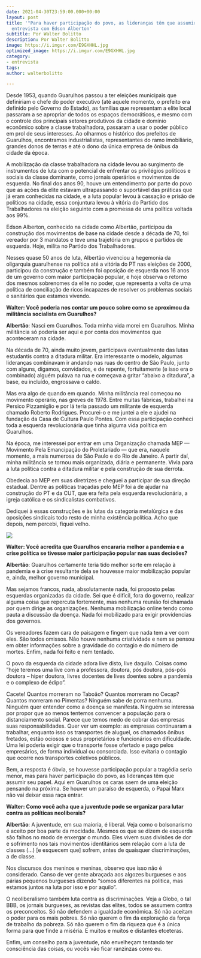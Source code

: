 ```yaml
---
date: 2021-04-30T23:59:00.000+00:00
layout: post
title: '"Para haver participação do povo, as lideranças têm que assumir seu papel",
  entrevista com Edson Alberton'
subtitle: Por Walter Bolitto
description: Por Walter Bolitto
image: https://i.imgur.com/E9GXHHL.jpg
optimized_image: https://i.imgur.com/E9GXHHL.jpg
category:
- entrevista
tags: 
author: walterbolitto

---
```

Desde 1953, quando Guarulhos passou a ter eleições municipais que definiriam o chefe do poder executivo (até aquele momento, o prefeito era definido pelo Governo do Estado), as famílias que representam a elite local passaram a se apropriar de todos os espaços democráticos, e mesmo com o controle dos principais setores produtivos da cidade e domínio econômico sobre a classe trabalhadora, passaram a usar o poder público em prol de seus interesses. Ao olharmos o histórico dos prefeitos de Guarulhos, encontramos industrialistas, representantes do ramo imobiliário, grandes donos de terras e até o dono da única empresa de ônibus da cidade da época.

A mobilização da classe trabalhadora na cidade levou ao surgimento de instrumentos de luta com o potencial de enfrentar os privilégios políticos e sociais da classe dominante, como jornais operários e movimentos de esquerda. No final dos anos 90, houve um entendimento por parte do povo que as ações da elite estavam ultrapassando o suportável das práticas que já eram conhecidas na cidade, e a luta popular levou à cassação e prisão de políticos na cidade, essa conjuntura levou à vitória do Partido dos Trabalhadores na eleição seguinte com a promessa de uma política voltada aos 99%.

Edson Alberton, conhecido na cidade como Albertão, participou da construção dos movimentos de base na cidade desde a década de 70, foi vereador por 3 mandatos e teve uma trajetória em grupos e partidos de esquerda. Hoje, milita no Partido dos Trabalhadores.

Nesses quase 50 anos de luta, Albertão vivenciou a hegemonia da oligarquia guarulhense na política até a vitória do PT nas eleições de 2000, participou da construção e também foi oposição de esquerda nos 16 anos de um governo com maior participação popular, e hoje observa o retorno dos mesmos sobrenomes da elite no poder, que representa a volta de uma política de conciliação de ricos incapazes de resolver os problemas sociais e sanitários que estamos vivendo.

**Walter: Você poderia nos contar um pouco sobre como se aproximou da militância socialista em Guarulhos?**

**Albertão**: Nasci em Guarulhos. Toda minha vida morei em Guarulhos. Minha militância só poderia ser aqui e por conta dos movimentos que aconteceram na cidade.

Na década de 70, ainda muito jovem, participava eventualmente das lutas estudantis contra a ditadura militar. Era interessante o modelo, algumas lideranças combinavam ir andando nas ruas do centro de São Paulo, junto com alguns, digamos, convidados, e de repente, fortuitamente (e isso era o combinado) alguém pulava na rua e começava a gritar “abaixo a ditadura”, a base, eu incluído, engrossava o caldo.

Mas era algo de quando em quando. Minha militância real começou no movimento operário, nas greves de 1978. Entre muitas fábricas, trabalhei na Persico Pizzamiglio e por lá teria passado um militante de esquerda chamado Roberto Rodrigues. Procurei-o e me juntei a ele e ajudei na fundação da Casa de Cultura Paulo Pontes. Com essa participação conheci toda a esquerda revolucionária que tinha alguma vida política em Guarulhos.

Na época, me interessei por entrar em uma Organização chamada MEP — Movimento Pela Emancipação do Proletariado — que era, naquele momento, a mais numerosa de São Paulo e do Rio de Janeiro. A partir daí, minha militância se tornou mais organizada, diária e permanente. Vivia para a luta política contra a ditadura militar e pela construção de sua derrota.

Obedecia ao MEP em suas diretrizes e cheguei a participar de sua direção estadual. Dentre as políticas traçadas pelo MEP foi a de ajudar na construção do PT e da CUT, que era feita pela esquerda revolucionária, a igreja católica e os sindicalistas combativos.

Dediquei à essas construções e às lutas da categoria metalúrgica e das oposições sindicais todo resto de minha existência política. Acho que depois, nem percebi, fiquei velho.

![](https://i.imgur.com/efGZ1G1.jpg)

**Walter: Você acredita que Guarulhos encararia melhor a pandemia e a crise política se tivesse maior participação popular nas suas decisões?**

**Albertão**: Guarulhos certamente teria tido melhor sorte em relação à pandemia e à crise resultante dela se houvesse maior mobilização popular e, ainda, melhor governo municipal.

Mas sejamos francos, nada, absolutamente nada, foi proposto pelas esquerdas organizadas da cidade. Sei que é difícil, fora do governo, realizar alguma coisa que repercuta fortemente, mas nenhuma reunião foi chamada por quem dirige as organizações. Nenhuma mobilização online tendo como pauta a discussão da doença. Nada foi mobilizado para exigir providencias dos governos.

Os vereadores fazem cara de paisagem e fingem que nada tem a ver com eles. São todos omissos. Não houve nenhuma criatividade e nem se pensou em obter informações sobre a gravidade do contagio e do número de mortes. Enfim, nada foi feito e nem tentado.

O povo da esquerda da cidade adora live disto, live daquilo. Coisas como ”hoje teremos uma live com a professora, doutora, pós doutora, pós-pós doutora – hiper doutora, livres docentes de lives doentes sobre a pandemia e o complexo de édipo”.

Cacete! Quantos morreram no Taboão? Quantos morreram no Cecap? Quantos morreram no Pimentas? Ninguém sabe de porra nenhuma. Ninguém quer entender como a doença se manifesta. Ninguém se interessa por propor que ao menos tentemos convencer a população para o distanciamento social. Parece que temos medo de cobrar das empresas suas responsabilidades. Quer ver um exemplo: as empresas continuaram a trabalhar, enquanto isso os transportes de aluguel, os chamados ônibus fretados, estão ociosos e seus proprietários e funcionários em dificuldade. Uma lei poderia exigir que o transporte fosse ofertado e pago pelos empresários, de forma individual ou consorciada. Isso evitaria o contagio que ocorre nos transportes coletivos públicos.

Bem, a resposta é óbvia, se houvesse participação popular a tragédia seria menor, mas para haver participação do povo, as lideranças têm que assumir seu papel. Aqui em Guarulhos os caras saem de uma eleição pensando na próxima. Se houver um paraíso de esquerda, o Papai Marx não vai deixar essa raça entrar.

**Walter: Como você acha que a juventude pode se organizar para lutar contra as políticas neoliberais?**

**Albertão**: A juventude, em sua maioria, é liberal. Veja como o bolsonarismo é aceito por boa parte da mocidade. Mesmos os que se dizem de esquerda são falhos no modo de enxergar o mundo. Eles vivem suas divisões de dor e sofrimento nos tais movimentos identitários sem relação com a luta de classes (…) \[e esquecem que\] sofrem, antes de quaisquer discriminações, a de classe.

Nos discursos dos meninos e meninas, observo que isso não é considerado. Canso de ver gente abraçada aos algozes burgueses e aos párias pequenos burgueses dizendo “somos diferentes na politica, mas estamos juntos na luta por isso e por aquilo”.

O neoliberalismo também luta contra as discriminações. Veja a Globo, o tal BBB, os jornais burgueses, as revistas das elites, todos se assumem contra os preconceitos. Só não defendem a igualdade econômica. Só não aceitam o poder para os mais pobres. Só não querem o fim da exploração da força de trabalho da pobreza. Só não querem o fim da riqueza que é a única forma para que finde a miséria. E muitos e muitos e distantes etceteras.

Enfim, um conselho para a juventude, não envelheçam tentando ter consciência das coisas, ou vocês vão ficar ranzinzas como eu.